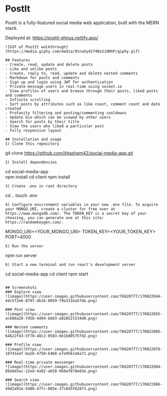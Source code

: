 # PostIt
PostIt is a fully-featured social media web application, built with the MERN stack.  

Deployed at: https://postit-ehnus.netlify.app/ 
```
![GIF of PostIt walkthrough](https://media.giphy.com/media/9tnaXy42T4NzSJdHhP/giphy.gif)

## Features
- Create, read, update and delete posts
- Like and unlike posts
- Create, reply to, read, update and delete nested comments
- Markdown for posts and comments
- Sign up and login using JWT for authentication
- Private message users in real-time using socket.io
- View profiles of users and browse through their posts, liked posts and comments
- Infinite scrolling 
- Sort posts by attributes such as like count, comment count and date created
- Profanity filtering and posting/commenting cooldowns
- Update bio which can be viewed by other users
- Search for posts by their title
- View the users who liked a particular post
- Fully responsive layout

## Installation and usage
1) Clone this repository  
```
git clone https://github.com/ihtasham42/social-media-app.git
```
2) Install dependencies  
```
cd social-media-app  
npm install
cd client
npm install
```
3) Create .env in root directory
```
cd ..
touch .env
```
4) Configure environment variables in your new .env file. To acquire your MONGO_URI, create a cluster for free over at https://www.mongodb.com/. The TOKEN_KEY is a secret key of your choosing, you can generate one at this site: https://randomkeygen.com/.
```
MONGO_URI=<YOUR_MONGO_URI> 
TOKEN_KEY=<YOUR_TOKEN_KEY>
PORT=4000
```
5) Run the server
```
npm run server
```
6) Start a new terminal and run react's development server
```
cd social-media-app
cd client
npm start
```

## Screenshots
### Explore view
![image](https://user-images.githubusercontent.com/76620777/170822044-44c5f2e6-879f-4b16-8059-f9e331ba57de.png)

### Post view
![image](https://user-images.githubusercontent.com/76620777/170822055-ac686a28-7d5b-4d44-b8d3-a028521534d8.png)

### Nested comments
![image](https://user-images.githubusercontent.com/76620777/170822065-64622f43-5f70-48c2-9503-0e1b80575fd2.png)

### Profile view
![image](https://user-images.githubusercontent.com/76620777/170822076-18741eef-ba2b-4750-b468-e7e9561a6a71.png)

### Real-time private messenger
![image](https://user-images.githubusercontent.com/76620777/170822084-89a9d3ac-22ed-4a92-ab58-9b0af878e03e.png)

### Search view
![image](https://user-images.githubusercontent.com/76620777/170821986-49d2a93a-5486-47fc-885e-37c0d3f628f3.png)

